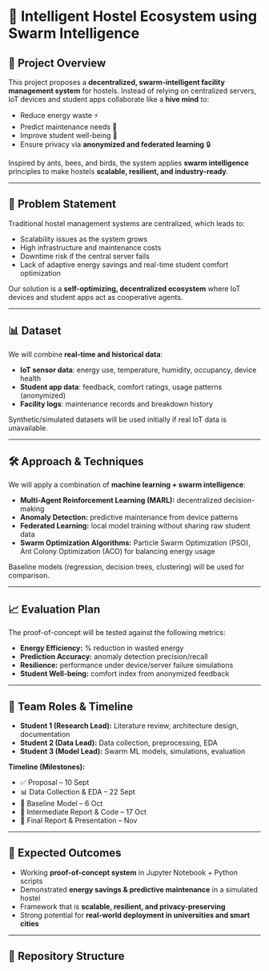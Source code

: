 # 🐝 Intelligent Hostel Ecosystem using Swarm Intelligence  

## 📌 Project Overview  
This project proposes a **decentralized, swarm-intelligent facility management system** for hostels. Instead of relying on centralized servers, IoT devices and student apps collaborate like a **hive mind** to:  
- Reduce energy waste ⚡  
- Predict maintenance needs 🔧  
- Improve student well-being 🌱  
- Ensure privacy via **anonymized and federated learning** 🔒  

Inspired by ants, bees, and birds, the system applies **swarm intelligence** principles to make hostels **scalable, resilient, and industry-ready**.  

---

## 🎯 Problem Statement  
Traditional hostel management systems are centralized, which leads to:  
- Scalability issues as the system grows  
- High infrastructure and maintenance costs  
- Downtime risk if the central server fails  
- Lack of adaptive energy savings and real-time student comfort optimization  

Our solution is a **self-optimizing, decentralized ecosystem** where IoT devices and student apps act as cooperative agents.  

---

## 📊 Dataset  
We will combine **real-time and historical data**:  
- **IoT sensor data**: energy use, temperature, humidity, occupancy, device health  
- **Student app data**: feedback, comfort ratings, usage patterns (anonymized)  
- **Facility logs**: maintenance records and breakdown history  

Synthetic/simulated datasets will be used initially if real IoT data is unavailable.  

---

## 🛠️ Approach & Techniques  
We will apply a combination of **machine learning + swarm intelligence**:  
- **Multi-Agent Reinforcement Learning (MARL):** decentralized decision-making  
- **Anomaly Detection:** predictive maintenance from device patterns  
- **Federated Learning:** local model training without sharing raw student data  
- **Swarm Optimization Algorithms:** Particle Swarm Optimization (PSO), Ant Colony Optimization (ACO) for balancing energy usage  

Baseline models (regression, decision trees, clustering) will be used for comparison.  

---

## 📈 Evaluation Plan  
The proof-of-concept will be tested against the following metrics:  
- **Energy Efficiency:** % reduction in wasted energy  
- **Prediction Accuracy:** anomaly detection precision/recall  
- **Resilience:** performance under device/server failure simulations  
- **Student Well-being:** comfort index from anonymized feedback  

---

## 👥 Team Roles & Timeline  
- **Student 1 (Research Lead):** Literature review, architecture design, documentation  
- **Student 2 (Data Lead):** Data collection, preprocessing, EDA  
- **Student 3 (Model Lead):** Swarm ML models, simulations, evaluation  

**Timeline (Milestones):**  
- ✅ Proposal – 10 Sept  
- 📊 Data Collection & EDA – 22 Sept  
- 🤖 Baseline Model – 6 Oct  
- 📑 Intermediate Report & Code – 17 Oct  
- 🏁 Final Report & Presentation – Nov  

---

## 🚀 Expected Outcomes  
- Working **proof-of-concept system** in Jupyter Notebook + Python scripts  
- Demonstrated **energy savings & predictive maintenance** in a simulated hostel  
- Framework that is **scalable, resilient, and privacy-preserving**  
- Strong potential for **real-world deployment in universities and smart cities**  

---

## 📂 Repository Structure  
